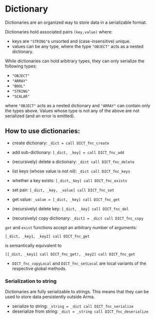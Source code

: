 # Dictionary

Dictionaries are an organized way to store data in a serializable format.

Dictionaries hold associated pairs `(key,value)` where:

- keys are `"STRING"`s unsorted and (case-insensitive) unique.
- values can be any type, where the type `"OBJECT"` acts as a nested dictionary.

While dictionaries can hold arbitrary types, they can only serialize the following types:

- `"OBJECT"`
- `"ARRAY"`
- `"BOOL"`
- `"STRING"`
- `"SCALAR"`

where `"OBJECT"` acts as a nested dictionary and `"ARRAY"` can contain only the types above.
Values whose type is not any of the above are not serialized (and an error is emitted).

## How to use dictionaries:

* create dictionary: `_dict = call DICT_fnc_create`
* add sub-dictionary: `[_dict, _key] = call DICT_fnc_add`
* (recursively) delete a dictionary: `_dict call DICT_fnc_delete`

* list keys (whose value is not nil): `_dict call DICT_fnc_keys`
* whether a key exists: `[_dict,_key] call DICT_fnc_exists`

* set pair: `[_dict, _key, _value] call DICT_fnc_set`
* get value: `_value = [_dict, _key] call DICT_fnc_get`
* (recursively) delete key: `[_dict, _key] call DICT_fnc_del`

* (recursively) copy dictionary: `_dict1 = _dict call DICT_fnc_copy`

`get` and `exist` functions accept an arbitrary number of arguments:

```
[_dict, _key1, _key2] call DICT_fnc_get
```

is semantically equivalent to

```
[[_dict, _key1] call DICT_fnc_get), _key2] call DICT_fnc_get
```

* `DICT_fnc_copyLocal` and `DICT_fnc_setLocal` are local variants of the respective global methods.

### Serialization to string

Dictionaries are fully serializable to strings. This means that they can be used
to store data persistently outside Arma.

* serialize to string: `_string = _dict call DICT_fnc_serialize`
* deserialize from string: `_dict = _string call DICT_fnc_deserialize`
